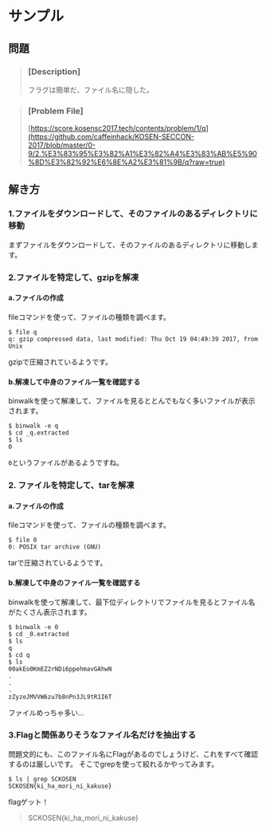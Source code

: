 # サンプル
## 問題
> ### [Description]
> フラグは簡単だ、ファイル名に隠した。

> ### [Problem File]
> [https://score.kosensc2017.tech/contents/problem/1/q](https://github.com/caffeinhack/KOSEN-SECCON-2017/blob/master/0-9/2.%E3%83%95%E3%82%A1%E3%82%A4%E3%83%AB%E5%90%8D%E3%82%92%E6%8E%A2%E3%81%9B/q?raw=true)

## 解き方
### 1.ファイルをダウンロードして、そのファイルのあるディレクトリに移動
まずファイルをダウンロードして、そのファイルのあるディレクトリに移動します。

### 2.ファイルを特定して、gzipを解凍
#### a.ファイルの作成
fileコマンドを使って、ファイルの種類を調べます。
```
$ file q
q: gzip compressed data, last modified: Thu Oct 19 04:49:39 2017, from Unix
```
gzipで圧縮されているようです。

#### b.解凍して中身のファイル一覧を確認する
binwalkを使って解凍して、ファイルを見るととんでもなく多いファイルが表示されます。
```
$ binwalk -e q
$ cd _q.extracted
$ ls
0
```
`0`というファイルがあるようですね。

### 2. ファイルを特定して、tarを解凍
#### a.ファイルの作成
fileコマンドを使って、ファイルの種類を調べます。
```
$ file 0
0: POSIX tar archive (GNU)
```
tarで圧縮されているようです。

#### b.解凍して中身のファイル一覧を確認する
binwalkを使って解凍して、最下位ディレクトリでファイルを見るとファイル名がたくさん表示されます。
```
$ binwalk -e 0
$ cd _0.extracted
$ ls
q
$ cd q
$ ls
00akEo0KmEZ2rNDi6ppehmavGAhwN
.
.
.
zZyzeJMVVW6zu7b8nPn3JL9tR1I6T
```
ファイルめっちゃ多い…

### 3.Flagと関係ありそうなファイル名だけを抽出する
問題文的にも、このファイル名にFlagがあるのでしょうけど、これをすべて確認するのは厳しいです。
そこでgrepを使って絞れるかやってみます。

```
$ ls | grep SCKOSEN
SCKOSEN{ki_ha_mori_ni_kakuse}
```

flagゲット！

> SCKOSEN{ki_ha_mori_ni_kakuse}
